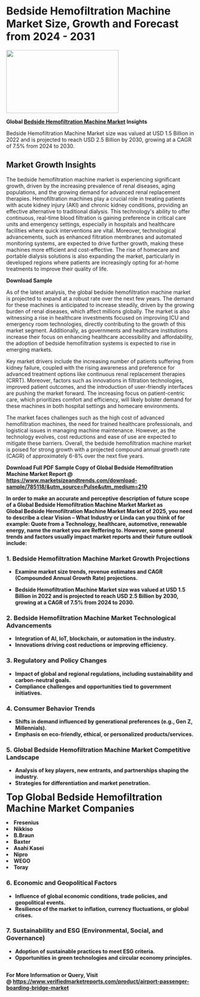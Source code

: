 <H1>Bedside Hemofiltration Machine Market Size, Growth and Forecast from 2024 - 2031</H1><img class="aligncenter size-medium wp-image-584254" src="https://thirdeyenews.in/wp-content/uploads/2024/09/Global-Market-Research-300x168.jpeg" alt="" width="300" height="168" /><p><strong>Global&nbsp;<a href="https://www.marketsizeandtrends.com/download-sample/785118/&amp;utm_source=Pulse&amp;utm_medium=210">Bedside Hemofiltration Machine Market</a> Insights</strong></p><p>Bedside Hemofiltration Machine Market size was valued at USD 1.5 Billion in 2022 and is projected to reach USD 2.5 Billion by 2030, growing at a CAGR of 7.5% from 2024 to 2030.</p><p><h2>Market Growth Insights</h2> <p>The bedside hemofiltration machine market is experiencing significant growth, driven by the increasing prevalence of renal diseases, aging populations, and the growing demand for advanced renal replacement therapies. Hemofiltration machines play a crucial role in treating patients with acute kidney injury (AKI) and chronic kidney conditions, providing an effective alternative to traditional dialysis. This technology's ability to offer continuous, real-time blood filtration is gaining preference in critical care units and emergency settings, especially in hospitals and healthcare facilities where quick interventions are vital. Moreover, technological advancements, such as enhanced filtration membranes and automated monitoring systems, are expected to drive further growth, making these machines more efficient and cost-effective. The rise of homecare and portable dialysis solutions is also expanding the market, particularly in developed regions where patients are increasingly opting for at-home treatments to improve their quality of life.</p> <p><strong>Download Sample</strong></p> <p>As of the latest analysis, the global bedside hemofiltration machine market is projected to expand at a robust rate over the next few years. The demand for these machines is anticipated to increase steadily, driven by the growing burden of renal diseases, which affect millions globally. The market is also witnessing a rise in healthcare investments focused on improving ICU and emergency room technologies, directly contributing to the growth of this market segment. Additionally, as governments and healthcare institutions increase their focus on enhancing healthcare accessibility and affordability, the adoption of bedside hemofiltration systems is expected to rise in emerging markets.</p> <p>Key market drivers include the increasing number of patients suffering from kidney failure, coupled with the rising awareness and preference for advanced treatment options like continuous renal replacement therapies (CRRT). Moreover, factors such as innovations in filtration technologies, improved patient outcomes, and the introduction of user-friendly interfaces are pushing the market forward. The increasing focus on patient-centric care, which prioritizes comfort and efficiency, will likely bolster demand for these machines in both hospital settings and homecare environments.</p> <p>The market faces challenges such as the high cost of advanced hemofiltration machines, the need for trained healthcare professionals, and logistical issues in managing machine maintenance. However, as the technology evolves, cost reductions and ease of use are expected to mitigate these barriers. Overall, the bedside hemofiltration machine market is poised for strong growth with a projected compound annual growth rate (CAGR) of approximately 6-8% over the next five years.</p> <p><strong></p><p><span class=""><strong>Download Full PDF Sample Copy of Global Bedside Hemofiltration Machine Market Report</strong> @ <a href="https://www.marketsizeandtrends.com/download-sample/785118/&amp;utm_source=Pulse&amp;utm_medium=210" target="_blank">https://www.marketsizeandtrends.com/download-sample/785118/&amp;utm_source=Pulse&amp;utm_medium=210</a></span></p><p>In order to make an accurate and perceptive description of future scope of a Global&nbsp;Bedside Hemofiltration Machine Market Market as Global&nbsp;Bedside Hemofiltration Machine Market Market of 2025, you need to describe a clear Vision &ndash; What Industry or Linda can you think of for example: Quote from a Technology, healthcare, automotive, renewable energy, name the market you are Reffering to. However, some general trends and factors usually impact market reports and their future outlook include:</p><h3>1.&nbsp;<strong>Bedside Hemofiltration Machine Market Growth Projections</strong></h3><ul><li>Examine market size trends, revenue estimates and CAGR (Compounded Annual Growth Rate) projections.</li><li><p>Bedside Hemofiltration Machine Market size was valued at USD 1.5 Billion in 2022 and is projected to reach USD 2.5 Billion by 2030, growing at a CAGR of 7.5% from 2024 to 2030.</p></li></ul><h3>2.&nbsp;<strong>Bedside Hemofiltration Machine Market Technological Advancements</strong></h3><ul><li>Integration of AI, IoT, blockchain, or automation in the industry.</li><li>Innovations driving cost reductions or improving efficiency.</li></ul><h3>3.&nbsp;<strong>Regulatory and Policy Changes</strong></h3><ul><li>Impact of global and regional regulations, including sustainability and carbon-neutral goals.</li><li>Compliance challenges and opportunities tied to government initiatives.</li></ul><h3>4.&nbsp;<strong>Consumer Behavior Trends</strong></h3><ul><li>Shifts in demand influenced by generational preferences (e.g., Gen Z, Millennials).</li><li>Emphasis on eco-friendly, ethical, or personalized products/services.</li></ul><h3>5.&nbsp;<strong>Global Bedside Hemofiltration Machine Market Competitive Landscape</strong></h3><ul><li>Analysis of key players, new entrants, and partnerships shaping the industry.</li><li>Strategies for differentiation and market penetration.</li></ul><p data-pm-slice="1 1 []"><span style="color: inherit; font-family: inherit; font-size: 25px;">Top Global Bedside Hemofiltration Machine Market Companies</span></p><div class="" data-test-id=""><p><li>Fresenius</li><li> Nikkiso</li><li> B.Braun</li><li> Baxter</li><li> Asahi Kasei</li><li> Nipro</li><li> WEGO</li><li> Toray</li></p></div><h3>6.&nbsp;<strong>Economic and Geopolitical Factors</strong></h3><ul><li>Influence of global economic conditions, trade policies, and geopolitical events.</li><li>Resilience of the market to inflation, currency fluctuations, or global crises.</li></ul><h3>7.&nbsp;<strong>Sustainability and ESG (Environmental, Social, and Governance)</strong></h3><ul><li>Adoption of sustainable practices to meet ESG criteria.</li><li>Opportunities in green technologies and circular economy principles.</li></ul><h2><strong style="font-size: 14px;">For More Information or Query, Visit @&nbsp;</strong><a style="background-color: #ffffff; font-size: 14px;" href="https://www.marketsizeandtrends.com/report/bedside-hemofiltration-machine-market/" target="_blank">https://www.verifiedmarketreports.com/product/airport-passenger-boarding-bridge-market</a></h2>
